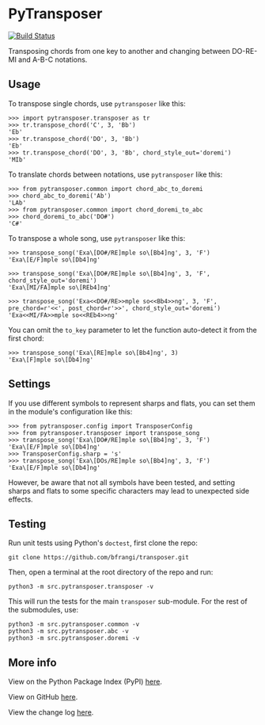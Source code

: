 PyTransposer 
==========

[![Build Status](https://github.com/bfrangi/pytransposer/workflows/CI/badge.svg)](https://github.com/bfrangi/pytransposer/actions?query=workflow%3ACI)

Transposing chords from one key to another and changing between DO-RE-MI and A-B-C notations.


## Usage

To transpose single chords, use `pytransposer` like this:

    >>> import pytransposer.transposer as tr
    >>> tr.transpose_chord('C', 3, 'Bb')
    'Eb'
    >>> tr.transpose_chord('DO', 3, 'Bb')
    'Eb'
    >>> tr.transpose_chord('DO', 3, 'Bb', chord_style_out='doremi')
    'MIb'

To translate chords between notations, use `pytransposer` like this:

    >>> from pytransposer.common import chord_abc_to_doremi
    >>> chord_abc_to_doremi('Ab')
    'LAb'
    >>> from pytransposer.common import chord_doremi_to_abc
    >>> chord_doremi_to_abc('DO#')
    'C#'

To transpose a whole song, use `pytransposer` like this:

    >>> transpose_song('Exa\[DO#/RE]mple so\[Bb4]ng', 3, 'F')
	'Exa\[E/F]mple so\[Db4]ng'
	
	>>> transpose_song('Exa\[DO#/RE]mple so\[Bb4]ng', 3, 'F', chord_style_out='doremi')
	'Exa\[MI/FA]mple so\[REb4]ng'
	
	>>> transpose_song('Exa<<DO#/RE>>mple so<<Bb4>>ng', 3, 'F', pre_chord=r'<<', post_chord=r'>>', chord_style_out='doremi')
	'Exa<<MI/FA>>mple so<<REb4>>ng'

You can omit the `to_key` parameter to let the function auto-detect it from the first chord:
	
	>>> transpose_song('Exa\[RE]mple so\[Bb4]ng', 3)
	'Exa\[F]mple so\[Db4]ng'

## Settings

If you use different symbols to represent sharps and flats, you can set them in the module's configuration like this:

    >>> from pytransposer.config import TransposerConfig
    >>> from pytransposer.transposer import transpose_song
    >>> transpose_song('Exa\[DO#/RE]mple so\[Bb4]ng', 3, 'F')
    'Exa\[E/F]mple so\[Db4]ng'
    >>> TransposerConfig.sharp = 's'
    >>> transpose_song('Exa\[DOs/RE]mple so\[Bb4]ng', 3, 'F')
    'Exa\[E/F]mple so\[Db4]ng'

However, be aware that not all symbols have been tested, and setting sharps and flats to some specific characters may lead to unexpected side effects. 

## Testing

Run unit tests using Python's `doctest`, first clone the repo:

    git clone https://github.com/bfrangi/transposer.git

Then, open a terminal at the root directory of the repo and run:

    python3 -m src.pytransposer.transposer -v  

This will run the tests for the main `transposer` sub-module. For the rest of the submodules, use:

    python3 -m src.pytransposer.common -v
    python3 -m src.pytransposer.abc -v  
    python3 -m src.pytransposer.doremi -v  

## More info

View on the Python Package Index (PyPI) [here](https://pypi.org/project/pytransposer/).

View on GitHub [here](https://github.com/bfrangi/pytransposer/).

View the change log [here](CHANGELOG.md).